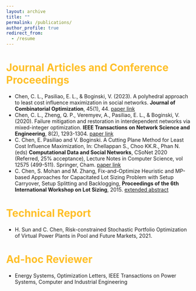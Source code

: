 ```yaml
---
layout: archive
title: ""
permalink: /publications/
author_profile: true
redirect_from:
  - /resume
---
```



<span style="color: #FFBF27;">Journal Articles and Conference Proceedings</span>
=====

* Chen, C. L., Pasiliao, E. L., & Boginski, V. (2023). A polyhedral approach to least cost influence maximization in social networks. **Journal of Combinatorial Optimization**, 45(1), 44. [paper link](https://doi.org/10.1007/s10878-022-00971-x)
* Chen, C. L., Zheng, Q. P., Veremyev, A., Pasiliao, E. L., & Boginski, V. (2020). Failure mitigation and restoration in interdependent networks via mixed-integer optimization. **IEEE Transactions on Network Science and Engineering**, 8(2), 1293-1304. [paper link](http://doi.org/10.1109/TNSE.2020.3005193)
* C. Chen, E. Pasiliao and V. Boginski. A Cutting Plane Method for Least Cost Influence Maximization, In: Chellappan S., Choo KK.R., Phan N. (eds) **Computational Data and Social Networks**, CSoNet 2020 (Referred, 25% acceptance), Lecture Notes in Computer Science, vol 12575 (499-511). Springer, Cham. [paper link](https://doi.org/10.1007/978-3-030-66046-8_41)
* C. Chen, S. Mohan and M. Zhang, Fix-and-Optimize Heuristic and MP-based Approaches for Capacitated Lot Sizing Problem with
Setup Carryover, Setup Splitting and Backlogging, **Proceedings of the 6th International Workshop on Lot Sizing**, 2015. [extended abstract](https://events.mines-stetienne.fr/iwls2015/proceedings_IWLS_2015.pdf)

<span style="color: #FFBF27;">Technical Report</span>
=====

* H. Sun and C. Chen, Risk-constrained Stochastic Portfolio Optimization of Virtual Power Plants in Pool and Future Markets, 2021.

<span style="color: #FFBF27;">Ad-hoc Reviewer</span>
=====

* Energy Systems, Optimization Letters, IEEE Transactions on Power Systems, Computer and Industrial Engineering
